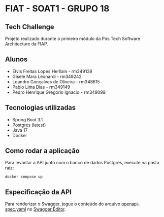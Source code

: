 # FIAT - SOAT1 - GRUPO 18

## Tech Challenge

Projeto realizado durante o primeiro módulo da Pós Tech Software Architecture da FIAP.

## Alunos

- Elvis Freitas Lopes Herllain - rm349139
- Gisele Mara Leonardi - rm349242
- Leandro Gonçalves de Oliveira - rm348615
- Pablo Lima Dias - rm349149
- Pedro Henrique Gregorio Ignacio - rm349099

## Tecnologias utilizadas

- Spring Boot 3.1
- Postgres (latest)
- Java 17
- Docker

## Como rodar a aplicação

Para levantar a API junto com o banco de dados Postgres, execute na pasta raiz:

`docker compose up`

## Especificação da API

Para renderizar o Swagger, jogue o conteúdo do arquivo [openapi-spec.yaml](openapi-spec.yaml) no [Swagger Editor](https://editor.swagger.io/).
